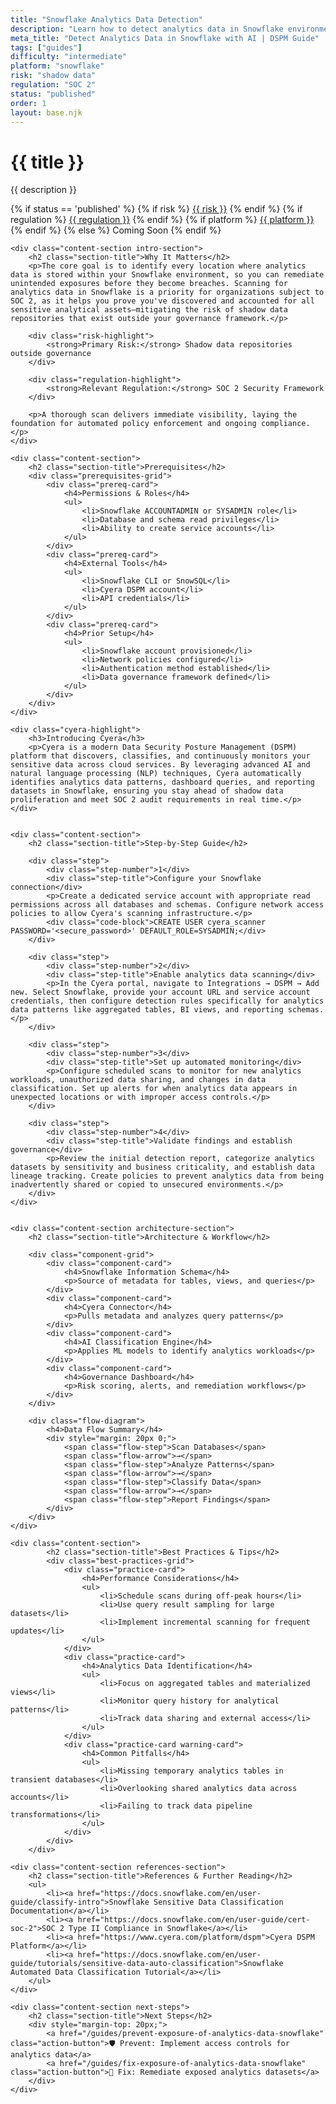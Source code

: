 ```yaml
---
title: "Snowflake Analytics Data Detection"
description: "Learn how to detect analytics data in Snowflake environments. Follow step-by-step guidance for SOC 2 compliance."
meta_title: "Detect Analytics Data in Snowflake with AI | DSPM Guide"
tags: ["guides"]
difficulty: "intermediate"
platform: "snowflake"
risk: "shadow data"
regulation: "SOC 2"
status: "published"
order: 1
layout: base.njk
---
```


<div class="container">
    <div class="header">
        <h1>{{ title }}</h1>
        <p>{{ description }}</p>
        <div class="guide-tags-container">
			<div class="guide-tags-wrapper">
		    {% if status == 'published' %}
		        {% if risk %}
		        <a href="/risk/{{ risk | downcase | replace: ' ', '-' }}/" class="guide-tag risk">{{ risk }}</a>
		        {% endif %}
		        {% if regulation %}
		        <a href="/regulation/{{ regulation | downcase | replace: ' ', '-' }}/" class="guide-tag regulation">{{ regulation }}</a>
		        {% endif %}
		        {% if platform %}
		        <a href="/platforms/{{ platform | downcase | replace: ' ', '-' }}/" class="guide-tag platform">{{ platform }}</a>
		        {% endif %}
		    {% else %}
		        <span class="guide-tag coming-soon">Coming Soon</span>
		    {% endif %}
		</div>
		</div>
    </div>

    <div class="content-section intro-section">
        <h2 class="section-title">Why It Matters</h2>
        <p>The core goal is to identify every location where analytics data is stored within your Snowflake environment, so you can remediate unintended exposures before they become breaches. Scanning for analytics data in Snowflake is a priority for organizations subject to SOC 2, as it helps you prove you've discovered and accounted for all sensitive analytical assets—mitigating the risk of shadow data repositories that exist outside your governance framework.</p>
        
        <div class="risk-highlight">
            <strong>Primary Risk:</strong> Shadow data repositories outside governance
        </div>
        
        <div class="regulation-highlight">
            <strong>Relevant Regulation:</strong> SOC 2 Security Framework
        </div>
        
        <p>A thorough scan delivers immediate visibility, laying the foundation for automated policy enforcement and ongoing compliance.</p>
    </div>

    <div class="content-section">
        <h2 class="section-title">Prerequisites</h2>
        <div class="prerequisites-grid">
            <div class="prereq-card">
                <h4>Permissions & Roles</h4>
                <ul>
                    <li>Snowflake ACCOUNTADMIN or SYSADMIN role</li>
                    <li>Database and schema read privileges</li>
                    <li>Ability to create service accounts</li>
                </ul>
            </div>
            <div class="prereq-card">
                <h4>External Tools</h4>
                <ul>
                    <li>Snowflake CLI or SnowSQL</li>
                    <li>Cyera DSPM account</li>
                    <li>API credentials</li>
                </ul>
            </div>
            <div class="prereq-card">
                <h4>Prior Setup</h4>
                <ul>
                    <li>Snowflake account provisioned</li>
                    <li>Network policies configured</li>
                    <li>Authentication method established</li>
                    <li>Data governance framework defined</li>
                </ul>
            </div>
        </div>
    </div>
	
    <div class="cyera-highlight">
        <h3>Introducing Cyera</h3>
        <p>Cyera is a modern Data Security Posture Management (DSPM) platform that discovers, classifies, and continuously monitors your sensitive data across cloud services. By leveraging advanced AI and natural language processing (NLP) techniques, Cyera automatically identifies analytics data patterns, dashboard queries, and reporting datasets in Snowflake, ensuring you stay ahead of shadow data proliferation and meet SOC 2 audit requirements in real time.</p>
    </div>
	

    <div class="content-section">
        <h2 class="section-title">Step-by-Step Guide</h2>
        
        <div class="step">
            <div class="step-number">1</div>
            <div class="step-title">Configure your Snowflake connection</div>
            <p>Create a dedicated service account with appropriate read permissions across all databases and schemas. Configure network access policies to allow Cyera's scanning infrastructure.</p>
            <div class="code-block">CREATE USER cyera_scanner PASSWORD='<secure_password>' DEFAULT_ROLE=SYSADMIN;</div>
        </div>

        <div class="step">
            <div class="step-number">2</div>
            <div class="step-title">Enable analytics data scanning</div>
            <p>In the Cyera portal, navigate to Integrations → DSPM → Add new. Select Snowflake, provide your account URL and service account credentials, then configure detection rules specifically for analytics data patterns like aggregated tables, BI views, and reporting schemas.</p>
        </div>

        <div class="step">
            <div class="step-number">3</div>
            <div class="step-title">Set up automated monitoring</div>
            <p>Configure scheduled scans to monitor for new analytics workloads, unauthorized data sharing, and changes in data classification. Set up alerts for when analytics data appears in unexpected locations or with improper access controls.</p>
        </div>

        <div class="step">
            <div class="step-number">4</div>
            <div class="step-title">Validate findings and establish governance</div>
            <p>Review the initial detection report, categorize analytics datasets by sensitivity and business criticality, and establish data lineage tracking. Create policies to prevent analytics data from being inadvertently shared or copied to unsecured environments.</p>
        </div>
    </div>


    <div class="content-section architecture-section">
        <h2 class="section-title">Architecture & Workflow</h2>
        
        <div class="component-grid">
            <div class="component-card">
                <h4>Snowflake Information Schema</h4>
                <p>Source of metadata for tables, views, and queries</p>
            </div>
            <div class="component-card">
                <h4>Cyera Connector</h4>
                <p>Pulls metadata and analyzes query patterns</p>
            </div>
            <div class="component-card">
                <h4>AI Classification Engine</h4>
                <p>Applies ML models to identify analytics workloads</p>
            </div>
            <div class="component-card">
                <h4>Governance Dashboard</h4>
                <p>Risk scoring, alerts, and remediation workflows</p>
            </div>
        </div>

        <div class="flow-diagram">
            <h4>Data Flow Summary</h4>
            <div style="margin: 20px 0;">
                <span class="flow-step">Scan Databases</span>
                <span class="flow-arrow">→</span>
                <span class="flow-step">Analyze Patterns</span>
                <span class="flow-arrow">→</span>
                <span class="flow-step">Classify Data</span>
                <span class="flow-arrow">→</span>
                <span class="flow-step">Report Findings</span>
            </div>
        </div>
    </div>

	<div class="content-section">
	        <h2 class="section-title">Best Practices & Tips</h2>
	        <div class="best-practices-grid">
	            <div class="practice-card">
	                <h4>Performance Considerations</h4>
	                <ul>
	                    <li>Schedule scans during off-peak hours</li>
	                    <li>Use query result sampling for large datasets</li>
	                    <li>Implement incremental scanning for frequent updates</li>
	                </ul>
	            </div>
	            <div class="practice-card">
	                <h4>Analytics Data Identification</h4>
	                <ul>
	                    <li>Focus on aggregated tables and materialized views</li>
	                    <li>Monitor query history for analytical patterns</li>
	                    <li>Track data sharing and external access</li>
	                </ul>
	            </div>
	            <div class="practice-card warning-card">
	                <h4>Common Pitfalls</h4>
	                <ul>
	                    <li>Missing temporary analytics tables in transient databases</li>
	                    <li>Overlooking shared analytics data across accounts</li>
	                    <li>Failing to track data pipeline transformations</li>
	                </ul>
	            </div>
	        </div>
	    </div>

    <div class="content-section references-section">
        <h2 class="section-title">References & Further Reading</h2>
        <ul>
            <li><a href="https://docs.snowflake.com/en/user-guide/classify-intro">Snowflake Sensitive Data Classification Documentation</a></li>
            <li><a href="https://docs.snowflake.com/en/user-guide/cert-soc-2">SOC 2 Type II Compliance in Snowflake</a></li>
            <li><a href="https://www.cyera.com/platform/dspm">Cyera DSPM Platform</a></li>
            <li><a href="https://docs.snowflake.com/en/user-guide/tutorials/sensitive-data-auto-classification">Snowflake Automated Data Classification Tutorial</a></li>
        </ul>
    </div>

    <div class="content-section next-steps">
        <h2 class="section-title">Next Steps</h2>
        <div style="margin-top: 20px;">
            <a href="/guides/prevent-exposure-of-analytics-data-snowflake" class="action-button">🛡️ Prevent: Implement access controls for analytics data</a>
            <a href="/guides/fix-exposure-of-analytics-data-snowflake" class="action-button">🔧 Fix: Remediate exposed analytics datasets</a>
        </div>
    </div>
</div>